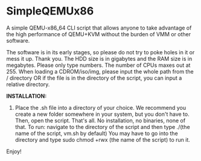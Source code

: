 # SimpleQEMUx86
A simple QEMU-x86_64 CLI script that allows anyone to take advantage of the high performance of QEMU+KVM without the burden of VMM or other software.

The software is in its early stages, so please do not try to poke holes in it or mess it up. Thank you. The HDD size is in gigabytes and the RAM size is in megabytes. Please only type numbers. The number of CPUs maxes out at 255. When loading a CDROM/iso/img, please input the whole path from the / directory OR if the file is in the directory of the script, you can input a relative directory.

**INSTALLATION:**
1. Place the .sh file into a directory of your choice. We recommend you create a new folder somewhere in your system, but you don't have to. Then, open the script. That's all. No installation, no binaries, none of that. To run: navigate to the directory of the script and then type ./(the name of the script, vm.sh by default) You may have to go into the directory and type sudo chmod +rwx (the name of the script) to run it.

Enjoy!
